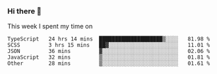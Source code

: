 ### Hi there 👋

<!--
**qiruohan/qiruohan** is a ✨ _special_ ✨ repository because its `README.md` (this file) appears on your GitHub profile.

Here are some ideas to get you started:

- 🔭 I’m currently working on ...
- 🌱 I’m currently learning ...
- 👯 I’m looking to collaborate on ...
- 🤔 I’m looking for help with ...
- 💬 Ask me about ...
- 📫 How to reach me: ...
- 😄 Pronouns: ...
- ⚡ Fun fact: ...
-->

This week I spent my time on 
<!--START_SECTION:waka-->
```text
TypeScript   24 hrs 14 mins  ████████████████████▒░░░░   81.98 % 
SCSS         3 hrs 15 mins   ██▓░░░░░░░░░░░░░░░░░░░░░░   11.01 % 
JSON         36 mins         ▓░░░░░░░░░░░░░░░░░░░░░░░░   02.06 % 
JavaScript   32 mins         ▒░░░░░░░░░░░░░░░░░░░░░░░░   01.81 % 
Other        28 mins         ▒░░░░░░░░░░░░░░░░░░░░░░░░   01.61 % 
```
<!--END_SECTION:waka-->
